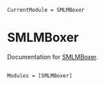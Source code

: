 ```@meta
CurrentModule = SMLMBoxer
```

# SMLMBoxer

Documentation for [SMLMBoxer](https://github.com/JuliaSMLM/SMLMBoxer.jl).

```@index
```

```@autodocs
Modules = [SMLMBoxer]
```
